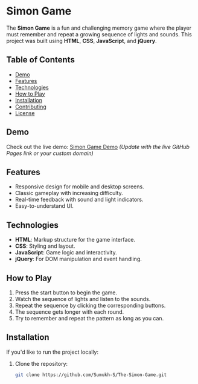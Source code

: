 # Simon Game

The **Simon Game** is a fun and challenging memory game where the player must remember and repeat a growing sequence of lights and sounds. This project was built using **HTML**, **CSS**, **JavaScript**, and **jQuery**.

## Table of Contents
- [Demo](#demo)
- [Features](#features)
- [Technologies](#technologies)
- [How to Play](#how-to-play)
- [Installation](#installation)
- [Contributing](#contributing)
- [License](#license)

## Demo
Check out the live demo: [Simon Game Demo](#) *(Update with the live GitHub Pages link or your custom domain)*

## Features
- Responsive design for mobile and desktop screens.
- Classic gameplay with increasing difficulty.
- Real-time feedback with sound and light indicators.
- Easy-to-understand UI.

## Technologies
- **HTML**: Markup structure for the game interface.
- **CSS**: Styling and layout.
- **JavaScript**: Game logic and interactivity.
- **jQuery**: For DOM manipulation and event handling.

## How to Play
1. Press the start button to begin the game.
2. Watch the sequence of lights and listen to the sounds.
3. Repeat the sequence by clicking the corresponding buttons.
4. The sequence gets longer with each round.
5. Try to remember and repeat the pattern as long as you can.

## Installation
If you'd like to run the project locally:

1. Clone the repository:
   ```bash
   git clone https://github.com/Sumukh-S/The-Simon-Game.git
